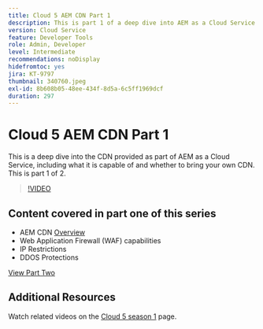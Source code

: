 ```yaml
---
title: Cloud 5 AEM CDN Part 1
description: This is part 1 of a deep dive into AEM as a Cloud Service's CDN.
version: Cloud Service
feature: Developer Tools
role: Admin, Developer
level: Intermediate
recommendations: noDisplay
hidefromtoc: yes
jira: KT-9797
thumbnail: 340760.jpeg
exl-id: 8b608b05-48ee-434f-8d5a-6c5ff1969dcf
duration: 297
---
```

# Cloud 5 AEM CDN Part 1

This is a deep dive into the CDN provided as part of AEM as a Cloud Service, including what it is capable of and whether to bring your own CDN. This is part 1 of 2. 

>[!VIDEO](https://video.tv.adobe.com/v/340760?quality=12&learn=on)

## Content covered in part one of this series

+ AEM CDN [Overview](https://experienceleague.adobe.com/docs/experience-manager-cloud-service/content/implementing/content-delivery/cdn.html)
+ Web Application Firewall (WAF) capabilities
+ IP Restrictions
+ DDOS Protections

[View Part Two](cloud5-aem-cdn-part2.md)

## Additional Resources

Watch related videos on the [Cloud 5 season 1](cloud5-season-1.md) page. 
